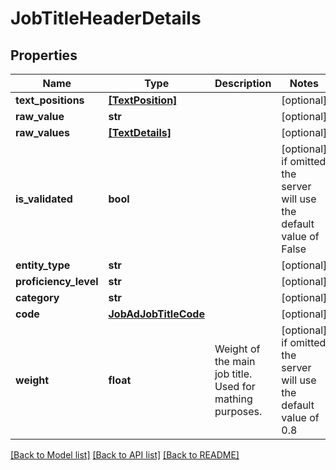 # JobTitleHeaderDetails


## Properties
Name | Type | Description | Notes
------------ | ------------- | ------------- | -------------
**text_positions** | [**[TextPosition]**](TextPosition.md) |  | [optional] 
**raw_value** | **str** |  | [optional] 
**raw_values** | [**[TextDetails]**](TextDetails.md) |  | [optional] 
**is_validated** | **bool** |  | [optional]  if omitted the server will use the default value of False
**entity_type** | **str** |  | [optional] 
**proficiency_level** | **str** |  | [optional] 
**category** | **str** |  | [optional] 
**code** | [**JobAdJobTitleCode**](JobAdJobTitleCode.md) |  | [optional] 
**weight** | **float** | Weight of the main job title. Used for mathing purposes. | [optional]  if omitted the server will use the default value of 0.8

[[Back to Model list]](../README.md#documentation-for-models) [[Back to API list]](../README.md#documentation-for-api-endpoints) [[Back to README]](../README.md)



